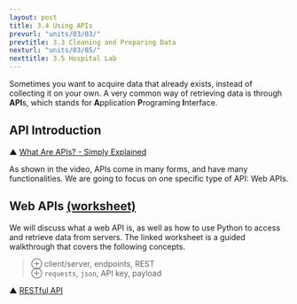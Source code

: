 ```yaml
---
layout: post
title: 3.4 Using APIs
prevurl: "units/03/03/"
prevtitle: 3.3 Cleaning and Preparing Data
nexturl: "units/03/05/"
nexttitle: 3.5 Hospital Lab
---
```

Sometimes you want to acquire data that already exists, instead of collecting it on your own. A very common way of retrieving data is through **API**s, which stands for **A**pplication **P**rograming **I**nterface.

## API Introduction
▲ [What Are APIs? - Simply Explained](https://www.youtube.com/watch?v=OVvTv9Hy91Q)

As shown in the video, APIs come in many forms, and have many functionalities. We are going to focus on one specific type of API: Web APIs.

## Web APIs [(worksheet)][web]
We will discuss what a web API is, as well as how to use Python to access and retrieve data from servers. The linked worksheet is a guided walkthrough that covers the following concepts.

> ⊕ client/server, endpoints, REST  
> ⊕ `requests`, `json`, API key, payload

▲ [RESTful API](https://restfulapi.net/)

[web]: https://docs.google.com/document/d/19H4rMzUfkaMnPIheM6H80t9UA06kiWnI-vVrN0ohQkA/edit?usp=sharing